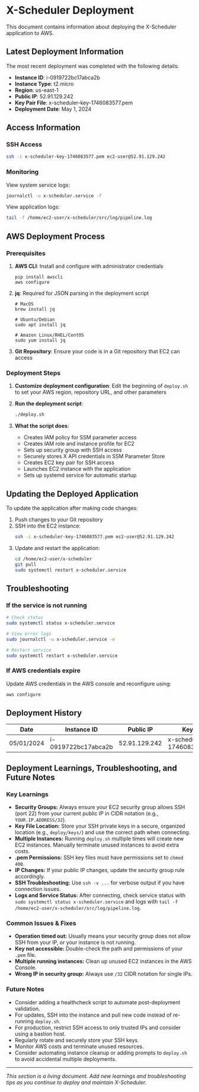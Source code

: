 # X-Scheduler Deployment

This document contains information about deploying the X-Scheduler application to AWS.

## Latest Deployment Information

The most recent deployment was completed with the following details:

- **Instance ID**: i-0919722bc17abca2b
- **Instance Type**: t2.micro
- **Region**: us-east-1
- **Public IP**: 52.91.129.242
- **Key Pair File**: x-scheduler-key-1746083577.pem
- **Deployment Date**: May 1, 2024

## Access Information

### SSH Access
```bash
ssh -i x-scheduler-key-1746083577.pem ec2-user@52.91.129.242
```

### Monitoring

View system service logs:
```bash
journalctl -u x-scheduler.service -f
```

View application logs:
```bash
tail -f /home/ec2-user/x-scheduler/src/log/pipeline.log
```

## AWS Deployment Process

### Prerequisites

1. **AWS CLI**: Install and configure with administrator credentials
   ```
   pip install awscli
   aws configure
   ```
2. **jq**: Required for JSON parsing in the deployment script
   ```
   # MacOS
   brew install jq
   
   # Ubuntu/Debian
   sudo apt install jq
   
   # Amazon Linux/RHEL/CentOS
   sudo yum install jq
   ```
3. **Git Repository**: Ensure your code is in a Git repository that EC2 can access

### Deployment Steps

1. **Customize deployment configuration**:
   Edit the beginning of `deploy.sh` to set your AWS region, repository URL, and other parameters
   
2. **Run the deployment script**:
   ```bash
   ./deploy.sh
   ```
   
3. **What the script does**:
   - Creates IAM policy for SSM parameter access
   - Creates IAM role and instance profile for EC2
   - Sets up security group with SSH access
   - Securely stores X API credentials in SSM Parameter Store
   - Creates EC2 key pair for SSH access
   - Launches EC2 instance with the application
   - Sets up systemd service for automatic startup

## Updating the Deployed Application

To update the application after making code changes:

1. Push changes to your Git repository
2. SSH into the EC2 instance:
   ```bash
   ssh -i x-scheduler-key-1746083577.pem ec2-user@52.91.129.242
   ```
3. Update and restart the application:
   ```bash
   cd /home/ec2-user/x-scheduler
   git pull
   sudo systemctl restart x-scheduler.service
   ```

## Troubleshooting

### If the service is not running
```bash
# Check status
sudo systemctl status x-scheduler.service

# View error logs
sudo journalctl -u x-scheduler.service -e

# Restart service
sudo systemctl restart x-scheduler.service
```

### If AWS credentials expire
Update AWS credentials in the AWS console and reconfigure using:
```bash
aws configure
```

## Deployment History

| Date | Instance ID | Public IP | Key Pair |
|------|-------------|-----------|----------|
| 05/01/2024 | i-0919722bc17abca2b | 52.91.129.242 | x-scheduler-key-1746083577.pem | 

## Deployment Learnings, Troubleshooting, and Future Notes

### Key Learnings
- **Security Groups:** Always ensure your EC2 security group allows SSH (port 22) from your current public IP in CIDR notation (e.g., `YOUR.IP.ADDRESS/32`).
- **Key File Location:** Store your SSH private keys in a secure, organized location (e.g., `deploy/keys/`) and use the correct path when connecting.
- **Multiple Instances:** Running `deploy.sh` multiple times will create new EC2 instances. Manually terminate unused instances to avoid extra costs.
- **.pem Permissions:** SSH key files must have permissions set to `chmod 400`.
- **IP Changes:** If your public IP changes, update the security group rule accordingly.
- **SSH Troubleshooting:** Use `ssh -v ...` for verbose output if you have connection issues.
- **Logs and Service Status:** After connecting, check service status with `sudo systemctl status x-scheduler.service` and logs with `tail -f /home/ec2-user/x-scheduler/src/log/pipeline.log`.

### Common Issues & Fixes
- **Operation timed out:** Usually means your security group does not allow SSH from your IP, or your instance is not running.
- **Key not accessible:** Double-check the path and permissions of your `.pem` file.
- **Multiple running instances:** Clean up unused EC2 instances in the AWS Console.
- **Wrong IP in security group:** Always use `/32` CIDR notation for single IPs.

### Future Notes
- Consider adding a healthcheck script to automate post-deployment validation.
- For updates, SSH into the instance and pull new code instead of re-running `deploy.sh`.
- For production, restrict SSH access to only trusted IPs and consider using a bastion host.
- Regularly rotate and securely store your SSH keys.
- Monitor AWS costs and terminate unused resources.
- Consider automating instance cleanup or adding prompts to `deploy.sh` to avoid accidental multiple deployments.

---

_This section is a living document. Add new learnings and troubleshooting tips as you continue to deploy and maintain X-Scheduler._ 